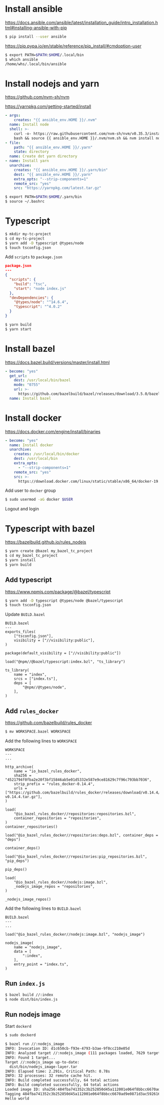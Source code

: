 # Install ansible
https://docs.ansible.com/ansible/latest/installation_guide/intro_installation.html#installing-ansible-with-pip

```sh
$ pip install --user ansible
```

https://pip.pypa.io/en/stable/reference/pip_install/#cmdoption-user
```sh
$ export PATH=$PATH:$HOME/.local/bin
$ which ansible
/home/whs/.local/bin/ansible
```

# Install nodejs and yarn
https://github.com/nvm-sh/nvm

https://yarnpkg.com/getting-started/install

```yaml
- args:
    creates: "{{ ansible_env.HOME }}/.nvm"
  name: Install node
  shell: >-
    curl -o- https://raw.githubusercontent.com/nvm-sh/nvm/v0.35.3/install.sh |
    bash && source {{ ansible_env.HOME }}/.nvm/nvm.sh && nvm install node
- file:
    path: "{{ ansible_env.HOME }}/.yarn"
    state: directory
  name: Create dot yarn directory
- name: Install yarn
  unarchive:
    creates: "{{ ansible_env.HOME }}/.yarn/bin"
    dest: "{{ ansible_env.HOME }}/.yarn"
    extra_opts: "--strip-components=1"
    remote_src: "yes"
    src: "https://yarnpkg.com/latest.tar.gz"
```

```sh
$ export PATH=$PATH:$HOME/.yarn/bin
$ source ~/.bashrc
```

# Typescript
```sh
$ mkdir my-tc-project
$ cd my-tc-project
$ yarn add -D typescript @types/node
$ touch tsconfig.json
```

Add `scripts` to `package.json`
```json
package.json
---
{
  "scripts": {
    "build": "tsc",
    "start": "node index.js"
  },
  "devDependencies": {
    "@types/node": "^14.6.4",
    "typescript": "^4.0.2"
  }
}
```

```sh
$ yarn build
$ yarn start
```

# Install bazel
https://docs.bazel.build/versions/master/install.html

```yaml
- become: "yes"
  get_url:
    dest: /usr/local/bin/bazel
    mode: "0755"
    url: >-
      https://github.com/bazelbuild/bazel/releases/download/3.5.0/bazel-3.5.0-linux-x86_64
  name: Install bazel
```

# Install docker
https://docs.docker.com/engine/install/binaries

```yaml
- become: "yes"
  name: Install docker
  unarchive:
    creates: /usr/local/bin/docker
    dest: /usr/local/bin
    extra_opts:
      - "--strip-components=1"
    remote_src: "yes"
    src: >-
      https://download.docker.com/linux/static/stable/x86_64/docker-19.03.9.tgz
```

Add user to `docker` group
```sh
$ sudo usermod -aG docker $USER
```

Logout and login

# Typescript with bazel
https://bazelbuild.github.io/rules_nodejs

```sh
$ yarn create @bazel my_bazel_tc_project
$ cd my_bazel_tc_project
$ yarn install
$ yarn build
```

## Add typescript
https://www.npmjs.com/package/@bazel/typescript

```sh
$ yarn add -D typescript @types/node @bazel/typescript
$ touch tsconfig.json
```

Update `BUILD.bazel`
```starlark
BUILD.bazel
---
exports_files(
    ["tsconfig.json"],
    visibility = ["//visibility:public"],
)

package(default_visibility = ["//visibility:public"])

load("@npm//@bazel/typescript:index.bzl", "ts_library")

ts_library(
    name = "index",
    srcs = ["index.ts"],
    deps = [
        "@npm//@types/node",
    ],
)
```

## Add `rules_docker`
https://github.com/bazelbuild/rules_docker

```sh
$ mv WORKSPACE.bazel WORKSPACE
```

Add the following lines to `WORKSPACE`
```starlark
WORKSPACE
---
...

http_archive(
    name = "io_bazel_rules_docker",
    sha256 = "4521794f0fba2e20f3bf15846ab5e01d5332e587e9ce81629c7f96c793bb7036",
    strip_prefix = "rules_docker-0.14.4",
    urls = ["https://github.com/bazelbuild/rules_docker/releases/download/v0.14.4/rules_docker-v0.14.4.tar.gz"],
)

load(
    "@io_bazel_rules_docker//repositories:repositories.bzl",
    container_repositories = "repositories",
)
container_repositories()

load("@io_bazel_rules_docker//repositories:deps.bzl", container_deps = "deps")

container_deps()

load("@io_bazel_rules_docker//repositories:pip_repositories.bzl", "pip_deps")

pip_deps()

load(
    "@io_bazel_rules_docker//nodejs:image.bzl",
    _nodejs_image_repos = "repositories",
)

_nodejs_image_repos()
```

Add the following lines to `BUILD.bazel`
```starlark
BUILD.bazel
---
...

load("@io_bazel_rules_docker//nodejs:image.bzl", "nodejs_image")

nodejs_image(
    name = "nodejs_image",
    data = [
        ":index",
    ],
    entry_point = "index.ts",
)
```

## Run `index.js`
```sh
$ bazel build //:index
$ node dist/bin/index.js
```

## Run nodejs image
Start `dockerd`
```sh
$ sudo dockerd
```

```sh
$ bazel run //:nodejs_image
INFO: Invocation ID: d1c650cb-f93e-4793-b3ae-9f0cc210e05d
INFO: Analyzed target //:nodejs_image (111 packages loaded, 7629 targets configured).
INFO: Found 1 target...
Target //:nodejs_image up-to-date:
  dist/bin/nodejs_image-layer.tar
INFO: Elapsed time: 2.291s, Critical Path: 0.78s
INFO: 32 processes: 32 remote cache hit.
INFO: Build completed successfully, 64 total actions
INFO: Build completed successfully, 64 total actions
Loaded image ID: sha256:484fba741352c3b252850d45a112001e064f8bbcc6670ad9e0871d3ac592616f
Tagging 484fba741352c3b252850d45a112001e064f8bbcc6670ad9e0871d3ac592616f as bazel:nodejs_image
Hello world
```
